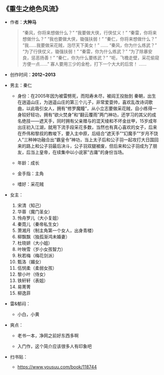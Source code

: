 ## 《重生之绝色风流》

- 作者：**大种马**
  
    > “秦风，你将来想做什么？”
    “我要做大侠，行侠仗义！”
    “秦雷，你将来想做什么？”
    “我也要做大侠，锄强扶弱！”
    “秦仁，你将来想做什么？”
    “我……我要做采花贼，泡尽天下美女！”
    ……
    “秦风，你为什么练武？”
    “为了行侠仗义，锄强扶弱！”
    “秦雷，你为什么练武？”
    “为了除暴安良，惩恶扬善！”
    “秦仁，你为什么要练武？”
    “呃，飞檐走壁，采花偷窥方便一点……”
    寡人要用三少的金枪，打下一个大大的后宫！ ……

- 创作时间：**2012~2013**

- 男主：秦仁

  * 身份：在2005年因为被雷劈死，而阳寿未尽，被阎王投胎到 秦朝，出生在逍遥山庄，为逍遥山庄的第三个儿子，非常爱耍帅，喜欢乱改诗词歌曲，以此吸引女人，拥有“修罗魔瞳”，从小立志要做采花贼，自小练得一身较好轻功，拥有“欲火焚身”和“翻云覆雨”两门神功，还学习的其父的成名绝技——遮天手，同时拥有父亲赠与的混天绫和不坏金丝甲，15岁成年出庄初入江湖，就用下流手段采花多数，当然也有真心喜欢的女子，后来在乔伟和黎叔的教唆下，要入主中原，后结合“遮天手”“幻魔手”“岁月不饶人”三种神功融合出“霸皇令”神功，当上太子后和公子羽一起攻打大日国回来的路上和公子羽最后决斗，公子羽双腿被废，但后来和公子羽成为了朋友，后当上皇帝，在续集中以小说家"古庸"的身份当场。
  
  * 年龄：成长
  * 金手指：主角
  * 嗜好：采花贼

- 女主：

  1. 宋清（知己）
  2. 华蓉（魔门圣女）
  3. 怜舟罗儿（大小复姐）
  4. 秦霓儿（秦帝私生女）
  5. 萧湘月（制主角第一个女人，出身青楼）
  6. 柳飘飘（独孤渐鸿未婚妻）
  7. 杜晓妍（大小姐）
  8. 叶映雪（岁小女孩智力）
  9. 秋若梅（梅花剑派）
  10. 甄洛（媚女）
  11. 伍悯柔（柔弱女孩）
  12. 黎小叶（侍女）
  13. 铁轩轩（表姐）
  14. 易菁菁
  15. 柳逸菲

- 雷&郁闷：

  * 小白，小黄

- 爽点：
  
  * 老书一本，净网之前好东西多啊

  * 入门作，这个简介应该很多人有印象吧

- 扫书贴：
  
  * <https://www.yousuu.com/book/118744>